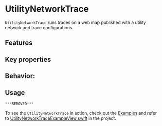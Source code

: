 # UtilityNetworkTrace

`UtilityNetworkTrace` runs traces on a web map published with a utility network and trace configurations.

## Features

## Key properties

## Behavior:

## Usage

```swift
***REMOVED***
```

To see the `UtilityNetworkTrace` in action, check out the [Examples](../../Examples) and refer to [UtilityNetworkTraceExampleView.swift](../../Examples/Examples/UtilityNetworkTraceExampleView.swift) in the project.
